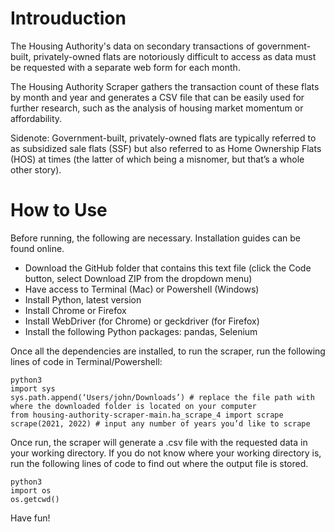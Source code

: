 # Introuduction
The Housing Authority's data on secondary transactions of government-built, privately-owned flats are notoriously difficult to access as data must be requested with a separate web form for each month.

The Housing Authority Scraper gathers the transaction count of these flats by month and year and generates a CSV file that can be easily used for further research, such as the analysis of housing market momentum or affordability.

Sidenote: Government-built, privately-owned flats are typically referred to as subsidized sale flats (SSF) but also referred to as Home Ownership Flats (HOS) at times (the latter of which being a misnomer, but that’s a whole other story). 

# How to Use
Before running, the following are necessary. Installation guides can be found online.
- Download the GitHub folder that contains this text file (click the Code button, select Download ZIP from the dropdown menu)
- Have access to Terminal (Mac) or Powershell (Windows)
- Install Python, latest version
- Install Chrome or Firefox
- Install WebDriver (for Chrome) or geckdriver (for Firefox)
- Install the following Python packages: pandas, Selenium

Once all the dependencies are installed, to run the scraper, run the following lines of code in Terminal/Powershell:
```
python3 
import sys 
sys.path.append(‘Users/john/Downloads’) # replace the file path with where the downloaded folder is located on your computer
from housing-authority-scraper-main.ha_scrape_4 import scrape
scrape(2021, 2022) # input any number of years you’d like to scrape
```

Once run, the scraper will generate a .csv file with the requested data in your working directory. If you do not know where your working directory is, run the following lines of code to find out where the output file is stored.
```
python3
import os
os.getcwd()
```

Have fun!
